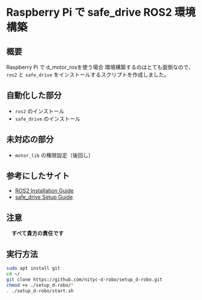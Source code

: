 # Raspberry Pi で safe_drive ROS2 環境構築

## 概要
Raspberry Pi で d_motor_rosを使う場合 環境構築するのはとても面倒なので、`ros2` と `safe_drive` をインストールするスクリプトを作成しました。

## 自動化した部分
- `ros2` のインストール
- `safe_drive` のインストール

## 未対応の部分
- `motor_lib` の権限設定（後回し）

## 参考にしたサイト
- [ROS2 Installation Guide](https://docs.ros.org/en/jazzy/Installation.html)
- [safe_drive Setup Guide](https://tier4.github.io/safe_drive/setup.html)

## 注意
　**すべて貴方の責任です**

## 実行方法
```sh
sudo apt install git
cd ~/
git clone https://github.com/nityc-d-robo/setup_d-robo.git
chmod +x ./setup_d-robo/*
. ./setup_d-robo/start.sh
```

